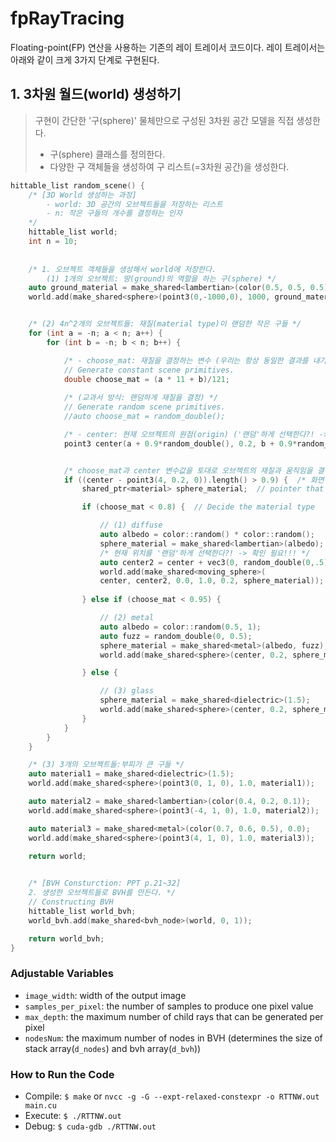 # fpRayTracing 
Floating-point(FP) 연산을 사용하는 기존의 레이 트레이서 코드이다.
레이 트레이서는 아래와 같이 크게 3가지 단계로 구현된다.

## 1. 3차원 월드(world) 생성하기
> 구현이 간단한 '구(sphere)' 물체만으로 구성된 3차원 공간 모델을 직접 생성한다. 
> * 구(sphere) 클래스를 정의한다.
> * 다양한 구 객체들을 생성하여 구 리스트(=3차원 공간)을 생성한다.
```c
hittable_list random_scene() {
	/* [3D World 생성하는 과정]
		- world: 3D 공간의 오브젝트들을 저장하는 리스트 
		- n: 작은 구들의 개수를 결정하는 인자
	*/
    hittable_list world;
	int n = 10;
    
	
	/* 1. 오브젝트 객체들을 생성해서 world에 저장한다.
	 	(1) 1개의 오브젝트: 땅(ground)의 역할을 하는 구(sphere) */
	auto ground_material = make_shared<lambertian>(color(0.5, 0.5, 0.5));
    world.add(make_shared<sphere>(point3(0,-1000,0), 1000, ground_material));


	/* (2) 4n^2개의 오브젝트들: 재질(material type)이 랜덤한 작은 구들 */
    for (int a = -n; a < n; a++) {
		for (int b = -n; b < n; b++) {

			/* - choose_mat: 재질을 결정하는 변수 (우리는 항상 동일한 결과를 내기 위해 일정한 패턴으로 재질을 결정한다) */
			// Generate constant scene primitives.
			double choose_mat = (a * 11 + b)/121;
			
			/* (교과서 방식: 랜덤하게 재질을 결정) */
			// Generate random scene primitives.
			//auto choose_mat = random_double();

			/* - center: 현재 오브젝트의 원점(origin) ('랜덤'하게 선택한다?! -> 확인 필요!!!) */
	    	point3 center(a + 0.9*random_double(), 0.2, b + 0.9*random_double());


			/* choose_mat과 center 변수값을 토대로 오브젝트의 재질과 움직임을 결정해서 객체를 생성한다. */
	    	if ((center - point3(4, 0.2, 0)).length() > 0.9) {  /* 화면 밖으로 벗어난 구들을 생성하지 않는다. */
			   	shared_ptr<material> sphere_material;  // pointer that points the new material

				if (choose_mat < 0.8) {  // Decide the material type

					// (1) diffuse
		    		auto albedo = color::random() * color::random();
		    		sphere_material = make_shared<lambertian>(albedo);
					/* 현재 위치를 '랜덤'하게 선택한다?! -> 확인 필요!!! */
					auto center2 = center + vec3(0, random_double(0,.5), 0);  // center of the moving sphere at time2(now) 
		    		world.add(make_shared<moving_sphere>(
				   	center, center2, 0.0, 1.0, 0.2, sphere_material));
			
				} else if (choose_mat < 0.95) {

					// (2) metal
	    			auto albedo = color::random(0.5, 1);
	    			auto fuzz = random_double(0, 0.5);
	    			sphere_material = make_shared<metal>(albedo, fuzz);
	    			world.add(make_shared<sphere>(center, 0.2, sphere_material));

				} else {

	    			// (3) glass
	    			sphere_material = make_shared<dielectric>(1.5);
	    			world.add(make_shared<sphere>(center, 0.2, sphere_material));
				}
    		}
		}
	}

	/* (3) 3개의 오브젝트들:부피가 큰 구들 */
	auto material1 = make_shared<dielectric>(1.5);
    world.add(make_shared<sphere>(point3(0, 1, 0), 1.0, material1));

    auto material2 = make_shared<lambertian>(color(0.4, 0.2, 0.1));
    world.add(make_shared<sphere>(point3(-4, 1, 0), 1.0, material2));

    auto material3 = make_shared<metal>(color(0.7, 0.6, 0.5), 0.0);
    world.add(make_shared<sphere>(point3(4, 1, 0), 1.0, material3));

	return world;
	

	/* [BVH Consturction: PPT p.21~32]
	2. 생성한 오브젝트들로 BVH를 만든다. */
	// Constructing BVH
	hittable_list world_bvh;
	world_bvh.add(make_shared<bvh_node>(world, 0, 1));

	return world_bvh;
}
```
 
  ### Adjustable Variables
  * `image_width`: width of the output image
  * `samples_per_pixel`: the number of samples to produce one pixel value
  * `max_depth`: the maximum number of child rays that can be generated per pixel
  * `nodesNum`: the maximum number of nodes in BVH (determines the size of stack array(`d_nodes`) and bvh array(`d_bvh`))
   
  ### How to Run the Code
  * Compile: `$ make` or `nvcc -g -G --expt-relaxed-constexpr -o RTTNW.out main.cu`
  * Execute: `$ ./RTTNW.out`
  * Debug: `$ cuda-gdb ./RTTNW.out`
    
